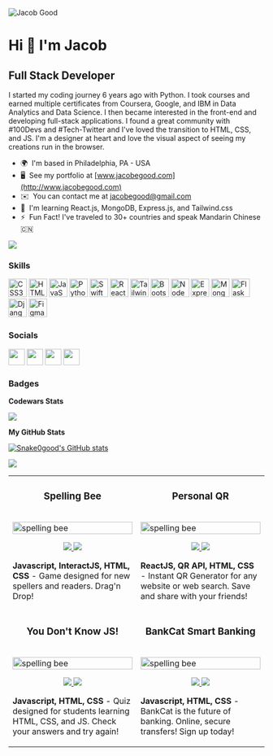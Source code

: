 ![Jacob Good](https://user-images.githubusercontent.com/57625094/168236708-294de0dc-703f-435e-bfd0-e85bdfca6542.png)

Hi 👋 I'm Jacob
===========================

Full Stack Developer
--------------------

I started my coding journey 6 years ago with Python. I took courses and earned multiple certificates from Coursera, Google, and IBM in Data Analytics and Data Science. I then became interested in the front-end and developing full-stack applications. I found a great community with #100Devs and #Tech-Twitter and I've loved the transition to HTML, CSS, and JS. I'm a designer at heart and love the visual aspect of seeing my creations run in the browser.

* 🌍  I'm based in Philadelphia, PA - USA
* 🖥️  See my portfolio at [www.jacobegood.com](http://www.jacobegood.com)
* ✉️  You can contact me at [jacobegood@gmail.com](mailto:jacobegood@gmail.com)
* 🧠  I'm learning React.js, MongoDB, Express.js, and Tailwind.css
* ⚡  Fun Fact! I've traveled to 30+ countries and speak Mandarin Chinese 🇨🇳

<a href="https://www.twitter.com/jacobegood" target="_blank" rel="noreferrer"><img
src="https://img.shields.io/twitter/follow/jacobegood?logo=twitter&style=for-the-badge&color=3382ed&labelColor=1c1917"
/></a>

### Skills

<p align="left">
 <a href="https://www.w3.org/TR/CSS/#css" target="_blank" rel="noreferrer"><img src="https://raw.githubusercontent.com/danielcranney/readme-generator/main/public/icons/skills/css3-colored.svg" width="36" height="36" alt="CSS3" /></a>
 <a href="https://developer.mozilla.org/en-US/docs/Glossary/HTML5" target="_blank" rel="noreferrer"><img src="https://raw.githubusercontent.com/danielcranney/readme-generator/main/public/icons/skills/html5-colored.svg" width="36" height="36" alt="HTML5" /></a>
 <a href="https://developer.mozilla.org/en-US/docs/Web/JavaScript" target="_blank" rel="noreferrer"><img src="https://raw.githubusercontent.com/danielcranney/readme-generator/main/public/icons/skills/javascript-colored.svg" width="36" height="36" alt="JavaScript" /></a>
<a href="https://www.python.org/" target="_blank" rel="noreferrer"><img src="https://raw.githubusercontent.com/danielcranney/readme-generator/main/public/icons/skills/python-colored.svg" width="36" height="36" alt="Python" /></a>
<a href="https://developer.apple.com/swift/" target="_blank" rel="noreferrer"><img src="https://raw.githubusercontent.com/danielcranney/readme-generator/main/public/icons/skills/swift-colored.svg" width="36" height="36" alt="Swift" /></a>
<a href="https://reactjs.org/" target="_blank" rel="noreferrer"><img src="https://raw.githubusercontent.com/danielcranney/readme-generator/main/public/icons/skills/react-colored.svg" width="36" height="36" alt="React" /></a>
<a href="https://tailwindcss.com/" target="_blank" rel="noreferrer"><img src="https://raw.githubusercontent.com/danielcranney/readme-generator/main/public/icons/skills/tailwindcss-colored.svg" width="36" height="36" alt="TailwindCSS" /></a>
<a href="https://getbootstrap.com/" target="_blank" rel="noreferrer"><img src="https://raw.githubusercontent.com/danielcranney/readme-generator/main/public/icons/skills/bootstrap-colored.svg" width="36" height="36" alt="Bootstrap" /></a>
<a href="https://nodejs.org/en/" target="_blank" rel="noreferrer"><img src="https://raw.githubusercontent.com/danielcranney/readme-generator/main/public/icons/skills/nodejs-colored.svg" width="36" height="36" alt="NodeJS" /></a>
<a href="https://expressjs.com/" target="_blank" rel="noreferrer"><img src="https://raw.githubusercontent.com/danielcranney/readme-generator/main/public/icons/skills/express-colored.svg" width="36" height="36" alt="Express" /></a>
<a href="https://www.mongodb.com/" target="_blank" rel="noreferrer"><img src="https://raw.githubusercontent.com/danielcranney/readme-generator/main/public/icons/skills/mongodb-colored.svg" width="36" height="36" alt="MongoDB" /></a>
<a href="https://flask.palletsprojects.com/en/2.0.x/" target="_blank" rel="noreferrer"><img src="https://raw.githubusercontent.com/danielcranney/readme-generator/main/public/icons/skills/flask-colored.svg" width="36" height="36" alt="Flask" /></a>
<a href="https://www.djangoproject.com/" target="_blank" rel="noreferrer"><img src="https://raw.githubusercontent.com/danielcranney/readme-generator/main/public/icons/skills/django-colored.svg" width="36" height="36" alt="Django" /></a>
<a href="https://www.figma.com/" target="_blank" rel="noreferrer"><img src="https://raw.githubusercontent.com/danielcranney/readme-generator/main/public/icons/skills/figma-colored.svg" width="36" height="36" alt="Figma" /></a>
</p>


### Socials

<p align="left"> <a href="https://www.github.com/Snake0good" target="_blank" rel="noreferrer"><img src="https://raw.githubusercontent.com/danielcranney/readme-generator/main/public/icons/socials/github.svg" width="32" height="32" /></a> <a href="https://jacobegood.hashnode.dev" target="_blank" rel="noreferrer"><img src="https://raw.githubusercontent.com/danielcranney/readme-generator/main/public/icons/socials/hashnode.svg" width="32" height="32" /></a> <a href="https://www.linkedin.com/in/jacobegood" target="_blank" rel="noreferrer"><img src="https://raw.githubusercontent.com/danielcranney/readme-generator/main/public/icons/socials/linkedin.svg" width="32" height="32" /></a> <a href="https://www.twitter.com/jacobegood" target="_blank" rel="noreferrer"><img src="https://raw.githubusercontent.com/danielcranney/readme-generator/main/public/icons/socials/twitter.svg" width="32" height="32" /></a></p>

### Badges

<b> Codewars Stats</b>

<p align="left" dir="auto">
  <a href="https://www.codewars.com/users/Snake0" rel="nofollow"><img src="https://www.codewars.com/users/Snake0/badges/large" style="max-width: 100%;"></a>
</p>


<b>My GitHub Stats</b>

<a href="http://www.github.com/Snake0good"><img src="https://github-readme-stats.vercel.app/api?username=Snake0good&show_icons=true&hide=&count_private=true&title_color=3382ed&text_color=ffffff&icon_color=3382ed&bg_color=1c1917&hide_border=true&show_icons=true" alt="Snake0good's GitHub stats" /></a>

<a href="http://www.github.com/Snake0good"><img src="https://github-readme-streak-stats.herokuapp.com/?user=Snake0good&stroke=ffffff&background=1c1917&ring=3382ed&fire=3382ed&currStreakNum=ffffff&currStreakLabel=3382ed&sideNums=ffffff&sideLabels=ffffff&dates=ffffff&hide_border=true" /></a>


<!-- 
========================================
===== BELOW IS ANOTHER VERSION ========= 
========================================

<h1 align="center">Hi 👋, I'm Jake</h1>
<h3 align="center">A passionate full-stack developer from the USA</h3>

 
## Connect with me here 🔗
- <p align="left"> <a href="https://twitter.com/jacobegood" target="blank"><img src="https://img.shields.io/twitter/follow/jacobegood?logo=twitter&style=for-the-badge" alt="jacobegood" /></a> </p>
- 🖥 View my projects: <a href="www.jacobegood.com" target="_blank">www.jacobegood.com</a>
- 📫 Email Me: jacobegood@gmail.com
- 📄 My Experienc: [Jacob Good Resume - Software Engineer](https://www.jacobegood.com/Software%20Engineer%20-%20Jacob%20Good.pdf)
- 🧑‍💻 <a href="https://www.linkedin.com/in/jacobegood/" target="_blank"><img src="https://img.shields.io/badge/LinkedIn-0077B5?style=for-the-badge&logo=linkedin&logoColor=white"></a>
- ✍️ <a href="https://snake0.hashnode.dev/" target="_blank"><img src="https://img.shields.io/badge/Hashnode-2962FF?style=for-the-badge&logo=hashnode&logoColor=white"></a>
 
- ⚡ Fun fact I've traveled to **30+ countries** and speak Mandarin 🇨🇳

## Languages, Libraries, and Learning 👨‍💻
   ![image](https://img.shields.io/badge/Numpy-777BB4?style=for-the-badge&logo=numpy&logoColor=white
)   ![image](https://img.shields.io/badge/Pandas-2C2D72?style=for-the-badge&logo=pandas&logoColor=white
)   ![image](https://img.shields.io/badge/Python-FFD43B?style=for-the-badge&logo=python&logoColor=blue
)   ![image](https://img.shields.io/badge/Swift-FA7343?style=for-the-badge&logo=swift&logoColor=white
)   ![image](https://img.shields.io/badge/Coursera-0056D2?style=for-the-badge&logo=Coursera&logoColor=white
)   ![image](https://img.shields.io/badge/freecodecamp-27273D?style=for-the-badge&logo=freecodecamp&logoColor=white) 

<p align="center" dir="auto">
<img src="https://icongr.am/devicon/css3-original.svg?size=128&color=currentColor" alt="css3" width="70" height="70" style="max-width: 100%;">  <img src="https://icongr.am/devicon/html5-original.svg?size=128&color=currentColor" alt="html5" width="70" height="70" style="max-width: 100%;">  <img src="https://icongr.am/devicon/javascript-original.svg?size=128&color=currentColor" alt="javascript" width="70" height="70" style="max-width: 100%;">  <img src="https://icongr.am/devicon/react-original-wordmark.svg?size=128&color=currentColor" alt="react" width="70" height="70" style="max-width: 100%;">  <img src="https://icongr.am/devicon/mongodb-original-wordmark.svg?size=128&color=currentColor" width="70" height="70" style="max-width: 100%;">  <img src="https://icongr.am/devicon/nodejs-original.svg?size=128&color=currentColor" width="70" height="70" style="max-width: 100%;"> <img src="https://icongr.am/devicon/express-original.svg?size=128&color=white" width="70" height="70" style="max-width: 100%;"> 
</p> 

<p align="center" dir="auto"> 
<img src="http://github-readme-streak-stats.herokuapp.com?user=Snake0good&theme=react&date_format=M%20j%5B%2C%20Y%5D" />
</p>


========================================
===== ABOVE IS ANOTHER VERSION ========= 
========================================
--> 



<!-- something big below -->
<table>
 <tbody>
  <tr>
   <td width='50%' valign='top'>
    <h3 align="center" dir="auto">Spelling Bee</h3>
    <br>
    <a href="https://spelling-bee-abc.netlify.app" rel="nofollow">
     <img src="https://user-images.githubusercontent.com/57625094/167794867-9cebbed9-c165-4987-bc66-ad626788c26c.gif" width="100%" alt="spelling bee" style="max-width: 100%;">
    </a>
    <p align="center" dir="auto">  
     <a href="https://github.com/Snake0good/Drag-and-Drop-Spelling-Game"> 
      <img src="https://img.shields.io/badge/Repo-2962FF?style=for-the-badge&logo=github&logoColor=white">
     </a>
     <a href="https://spelling-bee-abc.netlify.app" rel="nofollow">
      <img src="https://img.shields.io/badge/Live-white?style=for-the-badge&logo=html5&logoColor=2962FF">
     </a>
    </p>
    <p dir="auto">
     <strong>Javascript, InteractJS, HTML, CSS </strong> - Game designed for new spellers and readers. Drag'n Drop!
    </p>
   </td>
   
   
   <td width='50%' valign='top'>
    <h3 align="center" dir="auto">Personal QR</h3>
    <br>
    <a href="https://warm-travesseiro-ef82be.netlify.app/" rel="nofollow">
     <img src="https://user-images.githubusercontent.com/57625094/167797062-6720e850-4d00-457b-8e54-b4a27dbcf01c.gif" width="100%" alt="spelling bee" style="max-width: 100%;">
    </a>
    <p align="center" dir="auto">  
     <a href="https://github.com/Snake0good/React-QR-Code-Generator"> 
      <img src="https://img.shields.io/badge/Repo-2962FF?style=for-the-badge&logo=github&logoColor=white">
     </a>
     <a href="https://warm-travesseiro-ef82be.netlify.app/" rel="nofollow">
      <img src="https://img.shields.io/badge/Live-white?style=for-the-badge&logo=html5&logoColor=2962FF">
     </a>
    </p>
    <p dir="auto">
     <strong>ReactJS, QR API, HTML, CSS</strong> - Instant QR Generator for any website or web search. Save and share with your friends!
    </p>
   </td>
  </tr>
  
  
  <tr>
   <td width='50%' valign='top'>
    <h3 align="center" dir="auto">You Don't Know JS!</h3>
    <br>
    <a href="https://100devs-html-css-javascript-quiz.netlify.app/" rel="nofollow">
     <img src="https://user-images.githubusercontent.com/57625094/167802378-872e6358-d403-40e4-bf7b-31a3ce849968.gif" width="100%" alt="spelling bee" style="max-width: 100%;">
    </a>
    <p align="center" dir="auto">  
     <a href="https://github.com/Snake0good/100Devs-Quiz"> 
      <img src="https://img.shields.io/badge/Repo-2962FF?style=for-the-badge&logo=github&logoColor=white">
     </a>
     <a href="https://100devs-html-css-javascript-quiz.netlify.app/" rel="nofollow">
      <img src="https://img.shields.io/badge/Live-white?style=for-the-badge&logo=html5&logoColor=2962FF">
     </a>
    </p>
    <p dir="auto">
     <strong>Javascript, HTML, CSS </strong> - Quiz designed for students learning HTML, CSS, and JS. Check your answers and try again!
    </p>
   </td>
   
   
   <td width='50%' valign='top'>
    <h3 align="center" dir="auto">BankCat Smart Banking</h3>
    <br>
    <a href="https://bankcat-website-mockup.netlify.app/" rel="nofollow">
     <img src="https://user-images.githubusercontent.com/57625094/167801083-b09e679c-e115-4980-a9e4-fd3bf2951c63.gif" width="100%" alt="spelling bee" style="max-width: 100%;">
    </a>
    <p align="center" dir="auto">  
     <a href="https://github.com/Snake0good/BankCat-Website"> 
      <img src="https://img.shields.io/badge/Repo-2962FF?style=for-the-badge&logo=github&logoColor=white">
     </a>
     <a href="https://bankcat-website-mockup.netlify.app/" rel="nofollow">
      <img src="https://img.shields.io/badge/Live-white?style=for-the-badge&logo=html5&logoColor=2962FF">
     </a>
    </p>
    <p dir="auto">
     <strong>Javascript, HTML, CSS </strong> - BankCat is the future of banking. Online, secure transfers! Sign up today!
    </p>
   </td>
  </tr>
 </tbody>
</table>
